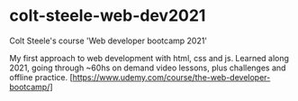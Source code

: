 # colt-steele-web-dev2021
Colt Steele's course 'Web developer bootcamp 2021'

My first approach to web development with html, css and js. 
Learned along 2021, going through ~60hs on demand video lessons, plus challenges and offline practice. 
[https://www.udemy.com/course/the-web-developer-bootcamp/]
